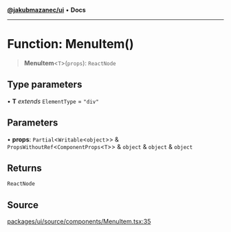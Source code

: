 [**@jakubmazanec/ui**](../README.md) • **Docs**

---

# Function: MenuItem()

> **MenuItem**\<`T`\>(`props`): `ReactNode`

## Type parameters

• **T** _extends_ `ElementType` = `"div"`

## Parameters

• **props**: `Partial`\<`Writable`\<`object`\>\> & `PropsWithoutRef`\<`ComponentProps`\<`T`\>\> &
`object` & `object` & `object`

## Returns

`ReactNode`

## Source

[packages/ui/source/components/MenuItem.tsx:35](https://github.com/jakubmazanec/tools/blob/ff982fbbc1a4d22edeaae8b283ad7d8de4b15bd8/packages/ui/source/components/MenuItem.tsx#L35)

